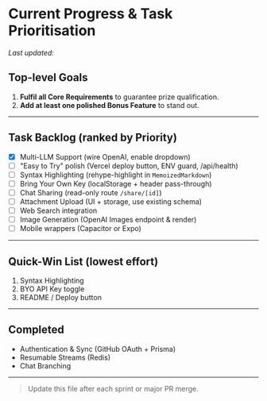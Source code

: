 # Current Progress & Task Prioritisation

_Last updated: <!-- CURSOR:DATE -->_

## Top-level Goals
1. **Fulfil all Core Requirements** to guarantee prize qualification.
2. **Add at least one polished Bonus Feature** to stand out.

---

## Task Backlog (ranked by Priority)

- [x] Multi-LLM Support (wire OpenAI, enable dropdown)
- [ ] "Easy to Try" polish (Vercel deploy button, ENV guard, /api/health)
- [ ] Syntax Highlighting (rehype-highlight in `MemoizedMarkdown`)
- [ ] Bring Your Own Key (localStorage + header pass-through)
- [ ] Chat Sharing (read-only route `/share/[id]`)
- [ ] Attachment Upload (UI + storage, use existing schema)
- [ ] Web Search integration
- [ ] Image Generation (OpenAI Images endpoint & render)
- [ ] Mobile wrappers (Capacitor or Expo)

---

## Quick-Win List (lowest effort)
1. Syntax Highlighting
2. BYO API Key toggle
3. README / Deploy button

---

## Completed
- Authentication & Sync (GitHub OAuth + Prisma)
- Resumable Streams (Redis)
- Chat Branching

---

> Update this file after each sprint or major PR merge.